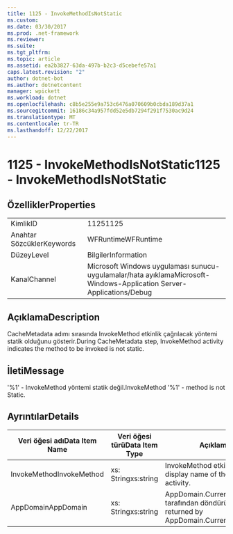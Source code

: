 ```yaml
---
title: 1125 - InvokeMethodIsNotStatic
ms.custom: 
ms.date: 03/30/2017
ms.prod: .net-framework
ms.reviewer: 
ms.suite: 
ms.tgt_pltfrm: 
ms.topic: article
ms.assetid: ea2b3827-63da-497b-b2c3-d5cebefe57a1
caps.latest.revision: "2"
author: dotnet-bot
ms.author: dotnetcontent
manager: wpickett
ms.workload: dotnet
ms.openlocfilehash: c8b5e255e9a753c6476a070609b0cbda189d37a1
ms.sourcegitcommit: 16186c34a957fdd52e5db7294f291f7530ac9d24
ms.translationtype: MT
ms.contentlocale: tr-TR
ms.lasthandoff: 12/22/2017
---
```

# <a name="1125---invokemethodisnotstatic"></a><span data-ttu-id="aa776-102">1125 - InvokeMethodIsNotStatic</span><span class="sxs-lookup"><span data-stu-id="aa776-102">1125 - InvokeMethodIsNotStatic</span></span>
## <a name="properties"></a><span data-ttu-id="aa776-103">Özellikler</span><span class="sxs-lookup"><span data-stu-id="aa776-103">Properties</span></span>  
  
|||  
|-|-|  
|<span data-ttu-id="aa776-104">Kimlik</span><span class="sxs-lookup"><span data-stu-id="aa776-104">ID</span></span>|<span data-ttu-id="aa776-105">1125</span><span class="sxs-lookup"><span data-stu-id="aa776-105">1125</span></span>|  
|<span data-ttu-id="aa776-106">Anahtar Sözcükler</span><span class="sxs-lookup"><span data-stu-id="aa776-106">Keywords</span></span>|<span data-ttu-id="aa776-107">WFRuntime</span><span class="sxs-lookup"><span data-stu-id="aa776-107">WFRuntime</span></span>|  
|<span data-ttu-id="aa776-108">Düzey</span><span class="sxs-lookup"><span data-stu-id="aa776-108">Level</span></span>|<span data-ttu-id="aa776-109">Bilgiler</span><span class="sxs-lookup"><span data-stu-id="aa776-109">Information</span></span>|  
|<span data-ttu-id="aa776-110">Kanal</span><span class="sxs-lookup"><span data-stu-id="aa776-110">Channel</span></span>|<span data-ttu-id="aa776-111">Microsoft Windows uygulaması sunucu-uygulamalar/hata ayıklama</span><span class="sxs-lookup"><span data-stu-id="aa776-111">Microsoft-Windows-Application Server-Applications/Debug</span></span>|  
  
## <a name="description"></a><span data-ttu-id="aa776-112">Açıklama</span><span class="sxs-lookup"><span data-stu-id="aa776-112">Description</span></span>  
 <span data-ttu-id="aa776-113">CacheMetadata adımı sırasında InvokeMethod etkinlik çağrılacak yöntemi statik olduğunu gösterir.</span><span class="sxs-lookup"><span data-stu-id="aa776-113">During CacheMetadata step, InvokeMethod activity indicates the method to be invoked is not static.</span></span>  
  
## <a name="message"></a><span data-ttu-id="aa776-114">İleti</span><span class="sxs-lookup"><span data-stu-id="aa776-114">Message</span></span>  
 <span data-ttu-id="aa776-115">'%1' - InvokeMethod yöntemi statik değil.</span><span class="sxs-lookup"><span data-stu-id="aa776-115">InvokeMethod '%1' - method is not Static.</span></span>  
  
## <a name="details"></a><span data-ttu-id="aa776-116">Ayrıntılar</span><span class="sxs-lookup"><span data-stu-id="aa776-116">Details</span></span>  
  
|<span data-ttu-id="aa776-117">Veri öğesi adı</span><span class="sxs-lookup"><span data-stu-id="aa776-117">Data Item Name</span></span>|<span data-ttu-id="aa776-118">Veri öğesi türü</span><span class="sxs-lookup"><span data-stu-id="aa776-118">Data Item Type</span></span>|<span data-ttu-id="aa776-119">Açıklama</span><span class="sxs-lookup"><span data-stu-id="aa776-119">Description</span></span>|  
|--------------------|--------------------|-----------------|  
|<span data-ttu-id="aa776-120">InvokeMethod</span><span class="sxs-lookup"><span data-stu-id="aa776-120">InvokeMethod</span></span>|<span data-ttu-id="aa776-121">xs: String</span><span class="sxs-lookup"><span data-stu-id="aa776-121">xs:string</span></span>|<span data-ttu-id="aa776-122">InvokeMethod etkinlik görünen adı.</span><span class="sxs-lookup"><span data-stu-id="aa776-122">The display name of the InvokeMethod activity.</span></span>|  
|<span data-ttu-id="aa776-123">AppDomain</span><span class="sxs-lookup"><span data-stu-id="aa776-123">AppDomain</span></span>|<span data-ttu-id="aa776-124">xs: String</span><span class="sxs-lookup"><span data-stu-id="aa776-124">xs:string</span></span>|<span data-ttu-id="aa776-125">AppDomain.CurrentDomain.FriendlyName tarafından döndürülen dize.</span><span class="sxs-lookup"><span data-stu-id="aa776-125">The string returned by AppDomain.CurrentDomain.FriendlyName.</span></span>|
